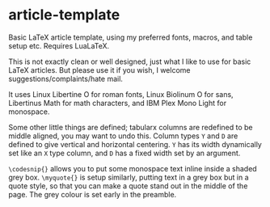 # article-template
Basic LaTeX article template, using my preferred fonts, macros, and table setup etc. Requires LuaLaTeX.

This is not exactly clean or well designed, just what I like to use for basic LaTeX articles. But please use it if you wish, I welcome suggestions/complaints/hate mail.

It uses Linux Libertine O for roman fonts, Linux Biolinum O for sans, Libertinus Math for math characters, and IBM Plex Mono Light for monospace.

Some other little things are defined; tabularx columns are redefined to be middle aligned, you may want to undo this. Column types `Y` and `D` are defined to give vertical and horizontal centering. `Y` has its width dynamically set like an `X` type column, and `D` has a fixed width set by an argument.

`\codesnip{}` allows you to put some monospace text inline inside a shaded grey box. `\myquote{}` is setup similarly, putting text in a grey box but in a quote style, so that you can make a quote stand out in the middle of the page. The grey colour is set early in the preamble.

